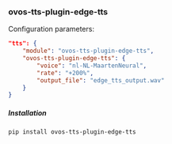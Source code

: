### ovos-tts-plugin-edge-tts

Configuration parameters:

```json
"tts": {
    "module": "ovos-tts-plugin-edge-tts",
    "ovos-tts-plugin-edge-tts": {
        "voice": "nl-NL-MaartenNeural",
        "rate": "+200%",
        "output_file": "edge_tts_output.wav"
    }
}
```

##### Installation

`pip install ovos-tts-plugin-edge-tts`

